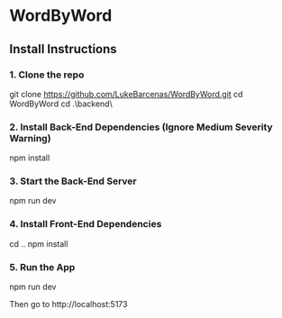 # WordByWord

## Install Instructions

### 1. Clone the repo
git clone https://github.com/LukeBarcenas/WordByWord.git
cd WordByWord
cd .\backend\

### 2. Install Back-End Dependencies (Ignore Medium Severity Warning)
npm install

### 3. Start the Back-End Server
npm run dev

### 4. Install Front-End Dependencies
cd ..
npm install

### 5. Run the App
npm run dev

Then go to http://localhost:5173
